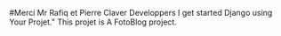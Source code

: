 #Merci Mr Rafiq et Pierre Claver Developpers I get started Django using Your Projet."
This projet is A FotoBlog project.
